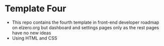 # Template Four
- This repo contains the fourth template in front-end developer roadmap on elzero.org but dashboard and settings pages only as the rest pages have no new ideas
- Using HTML and CSS
